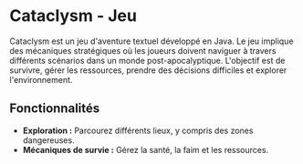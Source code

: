 # Cataclysm - Jeu

Cataclysm est un jeu d'aventure textuel développé en Java. Le jeu implique des mécaniques stratégiques où les joueurs doivent naviguer à travers différents scénarios dans un monde post-apocalyptique. L'objectif est de survivre, gérer les ressources, prendre des décisions difficiles et explorer l'environnement.

## Fonctionnalités

- **Exploration :** Parcourez différents lieux, y compris des zones dangereuses.
- **Mécaniques de survie :** Gérez la santé, la faim et les ressources.

